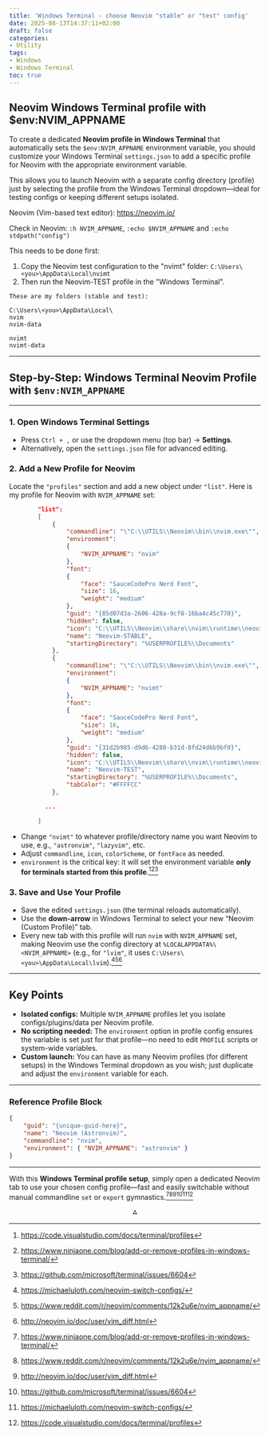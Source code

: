 ```yaml
---
title: 'Windows Terminal - choose Neovim "stable" or "test" config'
date: 2025-08-13T14:37:11+02:00
draft: false
categories:
- Utility
tags:
- Windows
- Windows Terminal
toc: true
---
```


## Neovim Windows Terminal profile with \$env:NVIM_APPNAME

To create a dedicated **Neovim profile in Windows Terminal** that automatically sets the `$env:NVIM_APPNAME` environment variable, you should customize your Windows Terminal `settings.json` to add a specific profile for Neovim with the appropriate environment variable.

This allows you to launch Neovim with a separate config directory (profile) just by selecting the profile from the Windows Terminal dropdown—ideal for testing configs or keeping different setups isolated.

Neovim (Vim-based text editor): https://neovim.io/

Check in Neovim: `:h NVIM_APPNAME`, `:echo $NVIM_APPNAME` and `:echo stdpath("config")`

This needs to be done first:
1. Copy the Neovim test configuration to the "nvimt" folder: `C:\Users\<you>\AppData\Local\nvimt`
2. Then run the Neovim-TEST profile in the "Windows Terminal".

```
These are my folders (stable and test):

C:\Users\<you>\AppData\Local\
nvim
nvim-data

nvimt
nvimt-data
```


***

## Step-by-Step: Windows Terminal Neovim Profile with `$env:NVIM_APPNAME`

***

### 1. **Open Windows Terminal Settings**

- Press `Ctrl + ,` or use the dropdown menu (top bar) → **Settings**.
- Alternatively, open the `settings.json` file for advanced editing.


### 2. **Add a New Profile for Neovim**

Locate the `"profiles"` section and add a new object under `"list"`. Here is my profile for Neovim with `NVIM_APPNAME` set:

```json
        "list":
        [
            {
                "commandline": "\"C:\\UTILS\\Neovim\\bin\\nvim.exe\"",
                "environment":
                {
                    "NVIM_APPNAME": "nvim"
                },
                "font":
                {
                    "face": "SauceCodePro Nerd Font",
                    "size": 16,
                    "weight": "medium"
                },
                "guid": "{85d07d3a-2606-428a-9cf8-16ba4c45c770}",
                "hidden": false,
                "icon": "C:\\UTILS\\Neovim\\share\\nvim\\runtime\\neovim.ico",
                "name": "Neovim-STABLE",
                "startingDirectory": "%USERPROFILE%\\Documents"
            },
            {
                "commandline": "\"C:\\UTILS\\Neovim\\bin\\nvim.exe\"",
                "environment":
                {
                    "NVIM_APPNAME": "nvimt"
                },
                "font":
                {
                    "face": "SauceCodePro Nerd Font",
                    "size": 16,
                    "weight": "medium"
                },
                "guid": "{31d2b985-d9d6-4288-b31d-8fd24d6b9bf0}",
                "hidden": false,
                "icon": "C:\\UTILS\\Neovim\\share\\nvim\\runtime\\neovim.ico",
                "name": "Neovim-TEST",
                "startingDirectory": "%USERPROFILE%\\Documents",
                "tabColor": "#FFFFCC"
            },

          ...

        ]
```

- Change `"nvimt"` to whatever profile/directory name you want Neovim to use, e.g., `"astronvim"`, `"lazyvim"`, etc.
- Adjust `commandline`, `icon`, `colorScheme`, or `fontFace` as needed.
- `environment` is the critical key: it will set the environment variable **only for terminals started from this profile**.[^1][^2][^3]


### 3. **Save and Use Your Profile**

- Save the edited `settings.json` (the terminal reloads automatically).
- Use the **down-arrow** in Windows Terminal to select your new “Neovim (Custom Profile)” tab.
- Every new tab with this profile will run `nvim` with `NVIM_APPNAME` set, making Neovim use the config directory at `%LOCALAPPDATA%\<NVIM_APPNAME>` (e.g., for `"lvim"`, it uses `C:\Users\<you>\AppData\Local\lvim`).[^4][^5][^6]

***

## Key Points

- **Isolated configs:** Multiple `NVIM_APPNAME` profiles let you isolate configs/plugins/data per Neovim profile.
- **No scripting needed:** The `environment` option in profile config ensures the variable is set just for that profile—no need to edit `PROFILE` scripts or system-wide variables.
- **Custom launch:** You can have as many Neovim profiles (for different setups) in the Windows Terminal dropdown as you wish; just duplicate and adjust the `environment` variable for each.

***

### Reference Profile Block

```json
{
    "guid": "{unique-guid-here}",
    "name": "Neovim (Astronvim)",
    "commandline": "nvim",
    "environment": { "NVIM_APPNAME": "astronvim" }
}
```


***

With this **Windows Terminal profile setup**, simply open a dedicated Neovim tab to use your chosen config profile—fast and easily switchable without manual commandline `set` or `export` gymnastics.[^2][^5][^6][^3][^4][^1]

<div style="text-align: center">⁂</div>

[^1]: https://code.visualstudio.com/docs/terminal/profiles

[^2]: https://www.ninjaone.com/blog/add-or-remove-profiles-in-windows-terminal/

[^3]: https://github.com/microsoft/terminal/issues/6604

[^4]: https://michaeluloth.com/neovim-switch-configs/

[^5]: https://www.reddit.com/r/neovim/comments/12k2u6e/nvim_appname/

[^6]: http://neovim.io/doc/user/vim_diff.html

[^7]: https://github.com/neovim/neovim/issues/21691

[^8]: https://www.reddit.com/r/neovim/comments/1crdv93/neovim_on_windows_using_windows_terminal_and/

[^9]: https://neovim.io/doc/user/starting.html

[^10]: https://learn.microsoft.com/en-us/windows/terminal/customize-settings/profile-appearance

[^11]: https://www3.ntu.edu.sg/home/ehchua/programming/howto/Environment_Variables.html

[^12]: https://www.jasonross.dev/neovim-setup-on-windows-2022/

[^13]: https://stackoverflow.com/questions/62578458/vim-nvim-not-filling-windows-terminal

[^14]: https://www.autodesk.com/support/technical/article/caas/sfdcarticles/sfdcarticles/How-to-set-an-environment-variable.html

[^15]: https://blog.nikfp.com/how-to-install-and-set-up-neovim-on-windows

[^16]: https://www.youtube.com/watch?v=v34n_lgOe1c

[^17]: https://learn.microsoft.com/en-us/windows/terminal/customize-settings/profile-general

[^18]: https://learn.microsoft.com/en-us/windows-server/administration/windows-commands/set_1

[^19]: https://stackoverflow.com/questions/66994307/how-to-set-environment-variables-in-windows-command-prompt-so-they-re-passed-in

[^20]: https://stackoverflow.com/questions/73941134/how-do-i-create-a-new-custom-profile-in-windows-terminal-from-a-powershell-scrip



